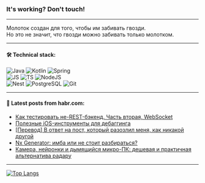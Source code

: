### It's working? Don't touch!

---
Молоток создан для того, чтобы им забивать гвозди. <br>
Но это не значит, что гвозди можно забивать только молотком.

---

#### 🛠️ Technical stack:

![Java](https://img.shields.io/badge/Java-informational?logo=Oracle&style=flat&logoColor=white&color=FF4500)
![Kotlin](https://img.shields.io/badge/Kotlin-informational?logo=Kotlin&style=flat&logoColor=white&color=774D97)
![Spring](https://img.shields.io/badge/SpringBoot-informational?logo=SpringBoot&style=flat&logoColor=white&color=6DB33F) <br>
![JS](https://img.shields.io/badge/JS-informational?logo=javaScript&style=flat&logoColor=black&color=F7Df1E)
![TS](https://img.shields.io/badge/TypeScript-informational?logo=typeScript&style=flat&logoColor=black&color=0667A8)
![NodeJS](https://img.shields.io/badge/NodeJS-informational?logo=node.js&style=flat&logoColor=white&color=70A760) <br>
![Nest](https://img.shields.io/badge/NestJS-informational?logo=NestJS&style=flat&logoColor=white&color=E0234E)
![PostgreSQL](https://img.shields.io/badge/PostgreSQL-informational?logo=PostgreSQL&style=flat&logoColor=white&color=DAA520)
![Git](https://img.shields.io/badge/Git-informational?logo=git&style=flat&logoColor=white&color=778899)

___

#### 💬 Latest posts from habr.com:

<!-- BLOG-POST-LIST:START -->
- [Как тестировать не-REST-бэкенд. Часть вторая, WebSocket](https://habr.com/ru/companies/qiwi/articles/747604/?utm_source=habrahabr&utm_medium=rss&utm_campaign=747604)
- [Полезные iOS-инструменты для дебаггинга](https://habr.com/ru/companies/simbirsoft/articles/747462/?utm_source=habrahabr&utm_medium=rss&utm_campaign=747462)
- [[Перевод] В ответ на пост, который разозлил меня, как никакой другой](https://habr.com/ru/companies/productivity_inside/articles/747782/?utm_source=habrahabr&utm_medium=rss&utm_campaign=747782)
- [Nx Generator: имба или не стоит разбираться?](https://habr.com/ru/companies/tinkoff/articles/747608/?utm_source=habrahabr&utm_medium=rss&utm_campaign=747608)
- [Камера, нейронки и дымящийся микро-ПК: дешевая и практичная альтернатива радару](https://habr.com/ru/companies/magnus-tech/articles/741902/?utm_source=habrahabr&utm_medium=rss&utm_campaign=741902)
<!-- BLOG-POST-LIST:END -->

---
[![Top Langs](https://github-readme-stats-git-master-advtsetting-gmailcom.vercel.app/api/top-langs/?username=zloylis&langs_count=10&hide_title=false&title_color=e6edf3&size_weight=0.5&count_weight=0.5&layout=compact&hide_border=true&theme=dracula)](https://github.com/zloylis)

<!-- ![GitHub stats](https://github-readme-stats-git-master-advtsetting-gmailcom.vercel.app/api?username=zloylis&show_icons=true&hide_border=true&theme=dracula&hide_title=true&include_all_commits=true&count_private=true&hide=contribs&hide_rank=true) -->
